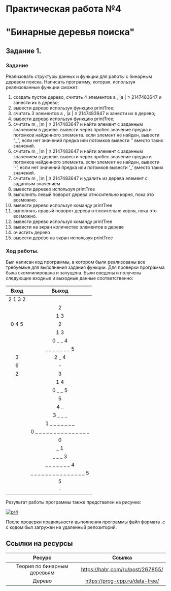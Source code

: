 # Практическая работа №4
# "Бинарные деревья поиска"

## Задание 1.

### Задание
Реализовать структуры данных и функции для работы с бинарным деревом поиска. Написать программу, которая, используя реализованные функции сможет:
1. создать пустое дерево, считать 4 элементов a , |a | ≤
2147483647 и занести их в дерево;
2. вывести дерево используя функцию printTree;
3. считать 3 элементов a , |a | ≤ 2147483647 и занести их в
дерево;
4. вывести дерево используя функцию printTree;
5. считать m , |m | ≤ 2147483647 и найти элемент с заданным
значением в дереве. вывести через пробел значение предка
и потомков найденного элемента. если элемент не найден,
вывести "_", если нет значений предка или потомков вывести
’’ вместо таких значений.
6. считать m , |m | ≤ 2147483647 и найти элемент с заданным
значением в дереве. вывести через пробел значение предка
и потомков найденного элемента. если элемент не найден,
вывести ‘-’, если нет значений предка или потомков вывести
‘_’ вместо таких значений.
7. считать m , |m | ≤ 2147483647 и удалить из дерева элемент с
заданным значением
8. вывести деревео используя printTree
9. выполнять левый поворот дерева относительно корня, пока
это возможно.
10. вывести дерево используя команду printTree
11. выполнять правый поворот дерева относительно корня, пока
это возможно.
12. вывести дерево используя команду printTree
13. вывести на экран количество элементов в дереве
14. очистить дерево
15. вывести дерево на экран используя printTree


### Ход работы.

Был написан код программы, в котором были реализованы все требуемые для выполнения задания функции. Для проверки программа была скомпилирована и запущена. Были введены и получены следующие входные и выходные данные соответственно:

|Вход | Выход |
|:--: |:-----:|
|2 1 3 2|     |
|     | 2     |
|     |  1 3  |
|0 4 5|   2   |
|     |    1 3|
|     |0 _ _ 4|
|     | _ _ _ _ _ _ _ 5|
|    3|     2 _ 4  |
|   6 |    -   |
|   2 |   3    |
|     |   1 4  |
|     |    0 _ _ 5|
|     |    5   |
|     |    4 _ |
|     |   3 _ _ _|
|     |    1 _ _ _ _ _ _ _|
|     |  0 _ _ _ _ _ _ _ _ _ _ _ _ _ _ _|
|       |  0   |
|       |   _ 1  |
|       |   _ _ _ 3  |
|       |   _ _ _ _ _ _ _ 4  |
|       |  _ _ _ _ _ _ _ _ _ _ _ _ _ _ _ 5   |
|       |  5  |
|       |  -   |

Результат работы программы также представлен на рисунке: 

<a href="https://imgbb.com/"><img src="https://i.ibb.co/KbzVv5W/pr4.png" alt="pr4" border="0"></a>

После проверки правильности выполнения программы файл формата .с с кодом был загружен на удаленный репозиторий.

## Ссылки на ресурсы
| Ресурс             | Ссылка |
|:------------------:|:------:|
| Теория по бинарным деревьям |https://habr.com/ru/post/267855/ |
| Дерево| https://prog-cpp.ru/data-tree/ |
